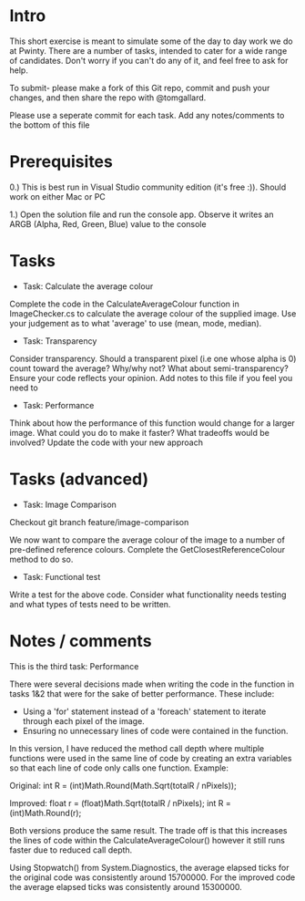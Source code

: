 ﻿# Intro

This short exercise is meant to simulate some of the day to day work we do at Pwinty. There are a number of tasks, intended to cater for a wide range of candidates. Don't worry if you can't do any of it, and feel free to ask for help.

To submit- please make a fork of this Git repo, commit and push your changes, and then share the repo with @tomgallard. 

Please use a seperate commit for each task. Add any notes/comments to the bottom of this file

# Prerequisites

0.) This is best run in Visual Studio community edition (it's free :)). Should work on either Mac or PC

1.) Open the solution file and run the console app. Observe it writes an ARGB (Alpha, Red, Green, Blue) value to the console

# Tasks

- Task: Calculate the average colour

Complete the code in the CalculateAverageColour function in ImageChecker.cs to calculate the average colour of the supplied image. Use your judgement as to what 'average' to use (mean, mode, median).

- Task: Transparency

Consider transparency. Should a transparent pixel (i.e one whose alpha is 0) count toward the average? Why/why not? What about semi-transparency? Ensure your code reflects your opinion. Add notes to this file if you feel you need to

- Task: Performance

Think about how the performance of this function would change for a larger image. What could you do to make it faster? What 
tradeoffs would be involved? Update the code with your new approach

# Tasks (advanced)

- Task: Image Comparison

Checkout git branch feature/image-comparison

We now want to compare the average colour of the image to a number of pre-defined reference colours. Complete the GetClosestReferenceColour method to do so.

- Task: Functional test

Write a test for the above code. Consider what functionality needs testing and what types of tests need to be written.

# Notes / comments

This is the third task: Performance

There were several decisions made when writing the code in the function in tasks 1&2 that were for the sake of better performance. These include:
- Using a 'for' statement instead of a 'foreach' statement to iterate through each pixel of the image.
- Ensuring no unnecessary lines of code were contained in the function.

In this version, I have reduced the method call depth where multiple functions were used in the same line of code by creating an extra variables so that each line of code only calls one function.
Example:

Original:
    int R = (int)Math.Round(Math.Sqrt(totalR / nPixels));
    
Improved:
    float r = (float)Math.Sqrt(totalR / nPixels);
    int R = (int)Math.Round(r);
    
Both versions produce the same result. The trade off is that this increases the lines of code within the CalculateAverageColour() however it still runs faster due to reduced call depth. 

Using Stopwatch() from System.Diagnostics, the average elapsed ticks for the original code was consistently around 15700000. For the improved code the average elapsed ticks was consistently around 15300000.